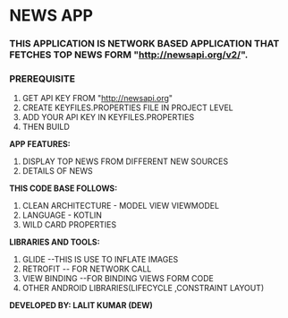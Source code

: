 # NEWS APP


### THIS APPLICATION IS NETWORK BASED APPLICATION THAT FETCHES TOP NEWS FORM "http://newsapi.org/v2/".

### PREREQUISITE
1. GET API KEY FROM "http://newsapi.org"
2. CREATE KEYFILES.PROPERTIES FILE IN PROJECT LEVEL
3. ADD YOUR API KEY IN KEYFILES.PROPERTIES
4. THEN BUILD


**APP FEATURES:**
1. DISPLAY TOP NEWS FROM DIFFERENT NEW SOURCES
2. DETAILS OF NEWS

**THIS CODE BASE FOLLOWS:**
1. CLEAN ARCHITECTURE - MODEL VIEW VIEWMODEL
2. LANGUAGE - KOTLIN
3. WILD CARD PROPERTIES

**LIBRARIES AND TOOLS:**
1. GLIDE --THIS IS USE TO INFLATE IMAGES
2. RETROFIT -- FOR NETWORK CALL
3. VIEW BINDING --FOR BINDING VIEWS FORM CODE
4. OTHER ANDROID LIBRARIES(LIFECYCLE ,CONSTRAINT LAYOUT)


**DEVELOPED BY:  LALIT KUMAR (DEW)**

